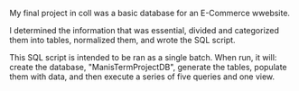 My final project in coll was a basic database for an E-Commerce wwebsite.

I determined the information that was essential, divided and categorized them into tables, normalized them, and wrote the SQL script.

This SQL script is intended to be ran as a single batch. When run, it will: create the database, "ManisTermProjectDB", generate the tables, populate them with data, and then execute a series of five queries and one view.
